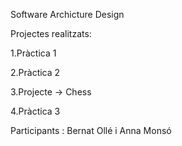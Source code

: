 Software Archicture Design

Projectes realitzats:

  1.Pràctica 1
  
  2.Pràctica 2
  
  3.Projecte -> Chess
  
  4.Pràctica 3

Participants : Bernat Ollé i Anna Monsó
